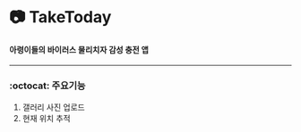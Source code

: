 # :camera: TakeToday
#### 아령이들의 바이러스 물리치자 감성 충전 앱
---

### :octocat: 주요기능
1. 갤러리 사진 업로드
2. 현재 위치 추적


